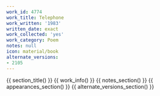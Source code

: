 ```yaml
---
work_id: 4774
work_title: Telephone
work_written: '1983'
written_date: exact
work_collected: 'yes'
work_category: Poem
notes: null
icon: material/book
alternate_versions:
- 2105
---
```


{{ section_title() }}
{{ work_info() }}
{{ notes_section() }}
{{ appearances_section() }}
{{ alternate_versions_section() }}